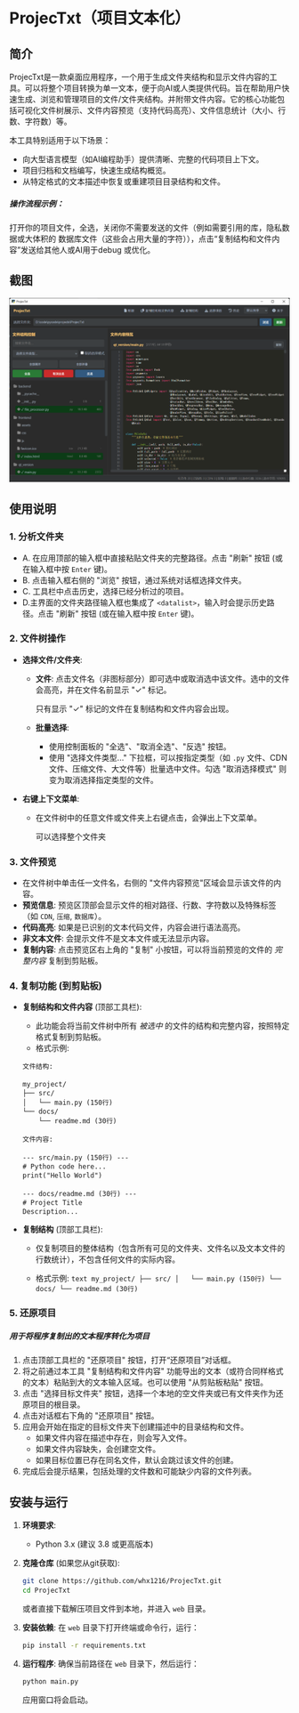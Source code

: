 # ProjecTxt（项目文本化）

## 简介

ProjecTxt是一款桌面应用程序，一个用于生成文件夹结构和显示文件内容的工具。可以将整个项目转换为单一文本，便于向AI或人类提供代码。旨在帮助用户快速生成、浏览和管理项目的文件/文件夹结构。并附带文件内容。它的核心功能包括可视化文件树展示、文件内容预览（支持代码高亮）、文件信息统计（大小、行数、字符数）等。

本工具特别适用于以下场景：
*   向大型语言模型（如AI编程助手）提供清晰、完整的代码项目上下文。
*   项目归档和文档编写，快速生成结构概览。
*   从特定格式的文本描述中恢复或重建项目目录结构和文件。

##### 	操作流程示例：

​	打开你的项目文件，全选，关闭你不需要发送的文件（例如需要引用的库，隐私数据或大体积的	数据库文件（这些会占用大量的字符）），点击“复制结构和文件内容”发送给其他人或AI用于debug	或优化。



## 截图

![](screenshot/screenshot.png)



## 使用说明

### 1. 分析文件夹

*   A. 在应用顶部的输入框中直接粘贴文件夹的完整路径。点击 "刷新" 按钮 (或在输入框中按 `Enter` 键)。
*   B. 点击输入框右侧的 "浏览" 按钮，通过系统对话框选择文件夹。
*   C. 工具栏中点击历史，选择已经分析过的项目。
*   D.主界面的文件夹路径输入框也集成了 `<datalist>`，输入时会提示历史路径。点击 "刷新" 按钮 (或在输入框中按 `Enter` 键)。

### 2. 文件树操作

* **选择文件/文件夹**:

	* **文件**: 点击文件名（非图标部分）即可选中或取消选中该文件。选中的文件会高亮，并在文件名前显示 "✓" 标记。

		只有显示 "✓" 标记的文件在复制结构和文件内容会出现。

	*   **批量选择**:
	    
	    *   使用控制面板的 "全选"、"取消全选"、"反选" 按钮。
	    *   使用 "选择文件类型..." 下拉框，可以按指定类型（如 `.py` 文件、CDN 文件、压缩文件、大文件等）批量选中文件。勾选 "取消选择模式" 则变为取消选择指定类型的文件。

* **右键上下文菜单**:
	* 在文件树中的任意文件或文件夹上右键点击，会弹出上下文菜单。

		可以选择整个文件夹

### 3. 文件预览

*   在文件树中单击任一文件名，右侧的 "文件内容预览"区域会显示该文件的内容。
*   **预览信息**: 预览区顶部会显示文件的相对路径、行数、字符数以及特殊标签（如 `CDN`, `压缩`, `数据库`）。
*   **代码高亮**: 如果是已识别的文本代码文件，内容会进行语法高亮。
*   **非文本文件**: 会提示文件不是文本文件或无法显示内容。
*   **复制内容**: 点击预览区右上角的 "复制" 小按钮，可以将当前预览的文件的 *完整内容* 复制到剪贴板。

### 4. 复制功能 (到剪贴板)

*   **复制结构和文件内容** (顶部工具栏):
    
    *   此功能会将当前文件树中所有 *被选中* 的文件的结构和完整内容，按照特定格式复制到剪贴板。
    *   格式示例:
      ```text
      文件结构:
      
      my_project/
      ├── src/
      │   └── main.py (150行)
      └── docs/
          └── readme.md (30行)
      
      文件内容:
      
      --- src/main.py (150行) ---
      # Python code here...
      print("Hello World")
      
      --- docs/readme.md (30行) ---
      # Project Title
      Description...
      ```
    
* **复制结构** (顶部工具栏):

	*   仅复制项目的整体结构（包含所有可见的文件夹、文件名以及文本文件的行数统计），不包含任何文件的实际内容。

	*   格式示例:
	  ```text
	  my_project/
	  ├── src/
	  │   └── main.py (150行)
	  └── docs/
	      └── readme.md (30行)
	  ```


### 5. 还原项目

##### 用于将程序复制出的文本程序转化为项目

1.  点击顶部工具栏的 "还原项目" 按钮，打开“还原项目”对话框。
2.  将之前通过本工具 "复制结构和文件内容" 功能导出的文本（或符合同样格式的文本）粘贴到大的文本输入区域。也可以使用 "从剪贴板粘贴" 按钮。
3.  点击 "选择目标文件夹" 按钮，选择一个本地的空文件夹或已有文件夹作为还原项目的根目录。
4.  点击对话框右下角的 "还原项目" 按钮。
5.  应用会开始在指定的目标文件夹下创建描述中的目录结构和文件。
	*   如果文件内容在描述中存在，则会写入文件。
	*   如果文件内容缺失，会创建空文件。
	*   如果目标位置已存在同名文件，默认会跳过该文件的创建。
6.  完成后会提示结果，包括处理的文件数和可能缺少内容的文件列表。



## 安装与运行

1. **环境要求**:

	*   Python 3.x (建议 3.8 或更高版本)

2. **克隆仓库** (如果您从git获取):

	```bash
	git clone https://github.com/whx1216/ProjecTxt.git
	cd ProjecTxt
	```

	或者直接下载解压项目文件到本地，并进入 `web` 目录。

3. **安装依赖**:
	在 `web` 目录下打开终端或命令行，运行：

	```bash
	pip install -r requirements.txt
	```

4. **运行程序**:
	确保当前路径在 `web` 目录下，然后运行：

	```bash
	python main.py
	```

	应用窗口将会启动。
